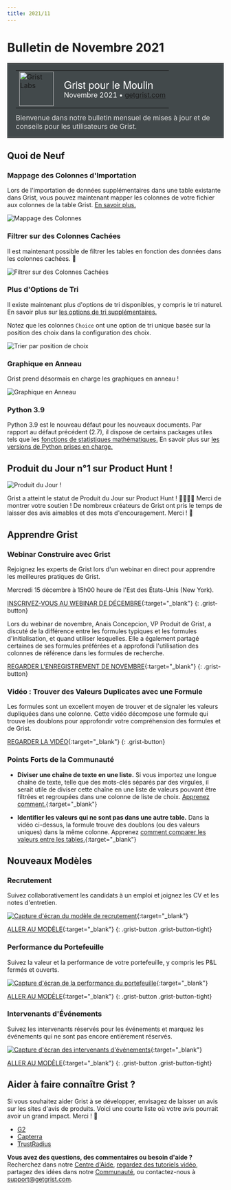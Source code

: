 ```yaml
---
title: 2021/11
---
```


# Bulletin de Novembre 2021

<style>
  /* rétablir certains défauts mal remplacés */
  .newsletter-header .table {
    background-color: initial;
    border: initial;
  }
  .newsletter-header .table > tbody > tr > td {
    padding: initial;
    border: initial;
    vertical-align: initial;
  }
  .newsletter-header img.header-img {
    padding: initial;
    max-width: initial;
    display: initial;
    padding: initial;
    line-height: initial;
    background-color: initial;
    border: initial;
    border-radius: initial;
    margin: initial;
  }

  /* copier les styles de la newsletter, avec un préfixe pour une spécificité suffisante */
  .newsletter-header .header {
    border: none;
    padding: 0;
    margin: 0;
  }
  .newsletter-header table > tbody > tr > td.header-image {
    width: 80px;
    padding-right: 16px;
  }
  .newsletter-header table > tbody > tr > td.header-text {
    background-color: #42494B;
    padding: 16px 20px;
  }
  .newsletter-header table.header-top {
    border: none;
    padding: 0;
    margin: 0;
    width: 100%;
  }
  .header-title {
    font-family: Helvetica Neue, Helvetica, Arial, sans-serif;
    font-size: 24px;
    line-height: 28px;
    color: #FFFFFF;
  }
  .header-month {
    color: #FFFFFF;
  }
  .header-welcome {
    margin-top: 12px;
    color: #FFFFFF;
  }
</style>
<div class="newsletter-header">
<table class="header" cellpadding="0" cellspacing="0" border="0"><tr>
  <td class="header-text">
    <table class="header-top"><tr>
      <td class="header-image">
        <a href="https://www.getgrist.com">
          <img class="header-img" src="/images/newsletters/grist-labs.png" width="80" height="80" alt="Grist Labs" border="0">
        </a>
      </td>
      <td class="header-top-text">
        <div class="header-title">Grist pour le Moulin</div>
        <div class="header-month">Novembre 2021
          &#8226; <a href="https://www.getgrist.com/">getgrist.com</a></div>
      </td>
    </tr></table>
    <div class="header-welcome" style="color: #e0e0e0;">
      Bienvenue dans notre bulletin mensuel de mises à jour et de conseils pour les utilisateurs de Grist.
    </div>
  </td>
</tr></table>
</div>

## Quoi de Neuf

### Mappage des Colonnes d'Importation

Lors de l'importation de données supplémentaires dans une table existante dans Grist, vous pouvez maintenant mapper les colonnes de votre fichier aux colonnes de la table Grist. [En savoir plus.](../imports.md#importing-more-data)

![Mappage des Colonnes](../images/newsletters/2021-11/column-mapping.gif)

### Filtrer sur des Colonnes Cachées

Il est maintenant possible de filtrer les tables en fonction des données dans les colonnes cachées. 👻

![Filtrer sur des Colonnes Cachées](../images/newsletters/2021-11/hidden-column-filtering.gif)

### Plus d'Options de Tri

Il existe maintenant plus d'options de tri disponibles, y compris le tri naturel. En savoir plus sur [les options de tri supplémentaires.](../search-sort-filter.md#advance-sorting-options)

Notez que les colonnes `Choice` ont une option de tri unique basée sur la position des choix dans la configuration des choix.

![Trier par position de choix](../images/newsletters/2021-11/sort-choice-position.png)

### Graphique en Anneau

Grist prend désormais en charge les graphiques en anneau !

![Graphique en Anneau](../images/newsletters/2021-11/donut-chart.png)

### Python 3.9

Python 3.9 est le nouveau défaut pour les nouveaux documents. Par rapport au défaut précédent (2.7), il dispose de certains packages utiles tels que les [fonctions de statistiques mathématiques.](https://docs.python.org/3.9/library/statistics.html) En savoir plus sur [les versions de Python prises en charge.](../python.md#supported-python-versions)

## Produit du Jour n°1 sur Product Hunt !

![Produit du Jour !](../images/newsletters/2021-11/product-of-the-day.png)

Grist a atteint le statut de Produit du Jour sur Product Hunt ! 🎉🚀🐱‍🚀 Merci de montrer votre soutien ! De nombreux créateurs de Grist ont pris le temps de laisser des avis aimables et des mots d'encouragement. Merci ! 🙏

## Apprendre Grist

### Webinar Construire avec Grist

Rejoignez les experts de Grist lors d'un webinar en direct pour apprendre les meilleures pratiques de Grist.

Mercredi 15 décembre à 15h00 heure de l'Est des États-Unis (New York).

[INSCRIVEZ-VOUS AU WEBINAR DE DÉCEMBRE](https://www.getgrist.com/learn-grist-webinar/){:target="\_blank"}
{: .grist-button}

Lors du webinar de novembre, Anais Concepcion, VP Produit de Grist, a discuté de la différence entre les formules typiques et les formules d'initialisation, et quand utiliser lesquelles. Elle a également partagé certaines de ses formules préférées et a approfondi l'utilisation des colonnes de référence dans les formules de recherche.

[REGARDER L'ENREGISTREMENT DE NOVEMBRE](https://www.youtube.com/watch?v=0qVDPZd2w9I){:target="\_blank"}
{: .grist-button}

### Vidéo : Trouver des Valeurs Duplicates avec une Formule

Les formules sont un excellent moyen de trouver et de signaler les valeurs dupliquées dans une colonne. Cette vidéo décompose une formule qui trouve les doublons pour approfondir votre compréhension des formules et de Grist.

[REGARDER LA VIDÉO](https://www.youtube.com/watch?v=7lNz2Mw7yyw){:target="\_blank"}
{: .grist-button}

### Points Forts de la Communauté

* **Diviser une chaîne de texte en une liste.** Si vous importez une longue chaîne de texte, telle que des mots-clés séparés par des virgules, il serait utile de diviser cette chaîne en une liste de valeurs pouvant être filtrées et regroupées dans une colonne de liste de choix. [Apprenez comment.](https://community.getgrist.com/t/string-split-text-to-columns-delimiter/){:target="\_blank"}

* **Identifier les valeurs qui ne sont pas dans une autre table.** Dans la vidéo ci-dessus, la formule trouve des doublons (ou des valeurs uniques) dans la même colonne. Apprenez [comment comparer les valeurs entre les tables.](https://community.getgrist.com/t/identifying-values-that-are-not-in-another-table/){:target="\_blank"}

## Nouveaux Modèles

### Recrutement

Suivez collaborativement les candidats à un emploi et joignez les CV et les notes d'entretien.

[![Capture d'écran du modèle de recrutement](../images/newsletters/2021-11/recruiting.png)](https://templates.getgrist.com/d7NBjwRKqrzp/Recruiting){:target="\_blank"}

[ALLER AU MODÈLE](https://templates.getgrist.com/d7NBjwRKqrzp/Recruiting){:target="\_blank"}
{: .grist-button .grist-button-tight}

### Performance du Portefeuille

Suivez la valeur et la performance de votre portefeuille, y compris les P&L fermés et ouverts.

[![Capture d'écran de la performance du portefeuille](../images/newsletters/2021-11/portfolio-performance.png)](https://templates.getgrist.com/9B3BFbo3km1w/Portfolio-Performance){:target="\_blank"}

[ALLER AU MODÈLE](https://templates.getgrist.com/9B3BFbo3km1w/Portfolio-Performance){:target="\_blank"}
{: .grist-button .grist-button-tight}

### Intervenants d'Événements

Suivez les intervenants réservés pour les événements et marquez les événements qui ne sont pas encore entièrement réservés.

[![Capture d'écran des intervenants d'événements](../images/newsletters/2021-11/events-speakers.png)](https://templates.getgrist.com/iCJe3aXg7Ha4/Event-Speakers){:target="\_blank"}

[ALLER AU MODÈLE](https://templates.getgrist.com/iCJe3aXg7Ha4/Event-Speakers){:target="\_blank"}
{: .grist-button .grist-button-tight}

## Aider à faire connaître Grist ?
Si vous souhaitez aider Grist à se développer, envisagez de laisser un avis sur les sites d'avis de produits. Voici une courte liste où votre avis pourrait avoir un grand impact. Merci ! 🙏

* [G2](https://www.g2.com/products/grist/)
* [Capterra](https://www.capterra.com/p/232821/Grist/)
* [TrustRadius](https://www.trustradius.com/products/grist/)

**Vous avez des questions, des commentaires ou besoin d'aide ?** Recherchez dans notre [Centre d'Aide](../index.md), [regardez des tutoriels vidéo](https://www.youtube.com/channel/UCx0ioQrrC-bIrkmZ7ZULr0g/playlists), partagez des idées dans notre [Communauté](https://community.getgrist.com), ou contactez-nous à <support@getgrist.com>.
